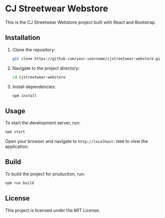 # CJ Streetwear Webstore

This is the CJ Streetwear Webstore project built with React and Bootstrap.

## Installation

1. Clone the repository:
    ```sh
    git clone https://github.com/your-username/cjstreetwear-webstore.git
    ```

2. Navigate to the project directory:
    ```sh
    cd cjstreetwear-webstore
    ```

3. Install dependencies:
    ```sh
    npm install
    ```

## Usage

To start the development server, run:
```sh
npm start
```

Open your browser and navigate to `http://localhost:3000` to view the application.

## Build

To build the project for production, run:
```sh
npm run build
```

## License

This project is licensed under the MIT License.
